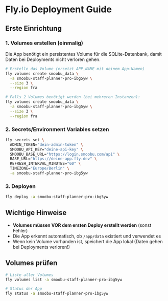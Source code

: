 # Fly.io Deployment Guide

## Erste Einrichtung

### 1. Volumes erstellen (einmalig)

Die App benötigt ein persistentes Volume für die SQLite-Datenbank, damit Daten bei Deployments nicht verloren gehen.

```bash
# Erstelle das Volume (ersetzt APP_NAME mit deinem App-Namen)
fly volumes create smoobu_data \
  -a smoobu-staff-planner-pro-ibg5yw \
  --size 3 \
  --region fra

# Falls 2 Volumes benötigt werden (bei mehreren Instanzen):
fly volumes create smoobu_data \
  -a smoobu-staff-planner-pro-ibg5yw \
  --size 3 \
  --region fra
```

### 2. Secrets/Environment Variables setzen

```bash
fly secrets set \
  ADMIN_TOKEN="dein-admin-token" \
  SMOOBU_API_KEY="deine-api-key" \
  SMOOBU_BASE_URL="https://login.smoobu.com/api" \
  BASE_URL="https://deine-app.fly.dev" \
  REFRESH_INTERVAL_MINUTES="60" \
  TIMEZONE="Europe/Berlin" \
  -a smoobu-staff-planner-pro-ibg5yw
```

### 3. Deployen

```bash
fly deploy -a smoobu-staff-planner-pro-ibg5yw
```

## Wichtige Hinweise

- **Volumes müssen VOR dem ersten Deploy erstellt werden** (sonst Fehler)
- Die App erkennt automatisch, ob `/app/data` existiert und verwendet es
- Wenn kein Volume vorhanden ist, speichert die App lokal (Daten gehen bei Deployments verloren!)

## Volumes prüfen

```bash
# Liste aller Volumes
fly volumes list -a smoobu-staff-planner-pro-ibg5yw

# Status der App
fly status -a smoobu-staff-planner-pro-ibg5yw
```

